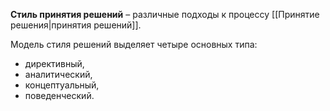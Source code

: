 **Стиль принятия решений** – различные подходы к процессу [[Принятие решения|принятия решений]].

Модель стиля решений выделяет четыре основных типа:

- директивный,
- аналитический,
- концептуальный,
- поведенческий.